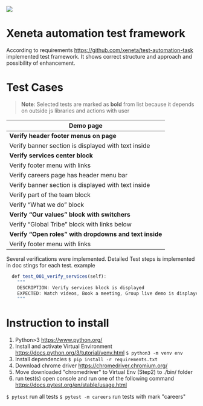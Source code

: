 ![](https://www.xeneta.com/hubfs/Product%20Section%20%284%29.png)
# Xeneta automation test framework
According to requirements https://github.com/xeneta/test-automation-task implemented test framework. It shows correct structure and approach and possibility of enhancement.

# Test Cases
> **Note**: Selected tests are marked as **bold** from list because it depends on outside js libraries and actions with user

|Demo page|
| --------- | 
| **Verify header footer menus on page**  | 
| Verify banner section is displayed with text inside| 
| **Verify services center block**| 
| Verify footer menu with links| 
| Verify careers page has header menu bar| 
| Verify banner section is displayed with text inside| 
| Verify part of the team block| 
| Verify “What we do” block| 
| **Verify “Our values” block with switchers**| 
| Verify “Global Tribe” block with links below| 
| **Verify “Open roles” with dropdowns and text inside**| 
| Verify footer menu with links| 

Several verifications were implemented. Detailed Test steps is implemented in doc stings for each test. example

```javascript
  def test_001_verify_services(self):
  	"""
  	DESCRIPTION: Verify services block is displayed
  	EXPECTED: Watch videos, Book a meeting, Group live demo is displayed
  	"""
```


# Instruction to install
1. Python>3 https://www.python.org/
2. Install and activate Virtual Environment https://docs.python.org/3/tutorial/venv.html
`$ python3 -m venv env`
3. Install dependencies
`$ pip install -r requirements.txt`
4. Download chrome driver https://chromedriver.chromium.org/
5. Move downloaded "chromedriver" to Virtual Env (Step2) to ./bin/ folder
6. run test(s)
open console and run one of the following command https://docs.pytest.org/en/stable/usage.html

`$ pytest` run all tests
`$ pytest -m careers` run tests with mark "careers"
